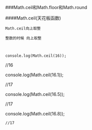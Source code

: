 ###Math.ceil和Math.floor和Math.round

####Math.ceil(天花板函数)

    Math.ceil向上取整
    
    整数的时候 向上取整
    
    
    
    console.log(Math.ceil(16));

   //16

   console.log(Math.ceil(16.1));

   //17

   console.log(Math.ceil(16.5));

   //17

   console.log(Math.ceil(16.8));

    //17





